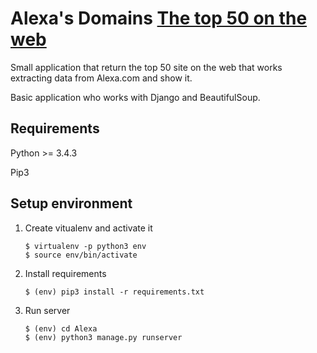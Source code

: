 # Alexa's Domains [The top 50 on the web](https://www.alexa.com/topsites)


Small application that return the top 50 site on the web that works  extracting data from Alexa.com and show it. 

Basic application who works with Django and BeautifulSoup.

## Requirements 
Python >= 3.4.3

Pip3

## Setup environment

1. Create vitualenv and activate it
	```
	$ virtualenv -p python3 env
	$ source env/bin/activate 
	```

2. Install requirements
	```
	$ (env) pip3 install -r requirements.txt
	```

3. Run server
	```
	$ (env) cd Alexa
	$ (env) python3 manage.py runserver
	```
